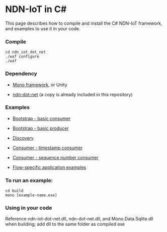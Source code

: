 NDN-IoT in C\#
=====================

This page describes how to compile and install the C\# NDN-IoT framework, and examples to use it in your code.

### Compile
```
cd ndn_iot_dot_net
./waf configure
./waf
```

### Dependency
* [Mono framework](http://www.mono-project.com/download/), or Unity

* [ndn-dot-net](https://github.com/named-data/ndn-dot-net) (a copy is already included in this repository)

### Examples
* [Bootstrap - basic consumer](https://github.com/remap/ndn-flow/blob/master/framework/ndn_iot_dot_net/examples/test-consuming.cs)

* [Bootstrap - basic producer](https://github.com/remap/ndn-flow/blob/master/framework/ndn_iot_dot_net/examples/test-producing.cs)

* [Discovery](https://github.com/remap/ndn-flow/blob/master/framework/ndn_iot_dot_net/examples/test-discovery.cs)

* [Consumer - timestamp consumer](https://github.com/remap/ndn-flow/blob/master/framework/ndn_iot_dot_net/examples/test-timestamp-consumer.cs)

* [Consumer - sequence number consumer](https://github.com/remap/ndn-flow/blob/master/framework/ndn_iot_dot_net/examples/test-sequential-consumer.cs)

* [Flow-specific application examples](https://github.com/remap/ndn-flow/tree/master/application/unity)

### To run an example:
```
cd build
mono [example-name.exe]
```

### Using in your code
Reference ndn-iot-dot-net.dll, ndn-dot-net.dll, and Mono.Data.Sqlite.dll when building; add dll to the same folder as compiled exe